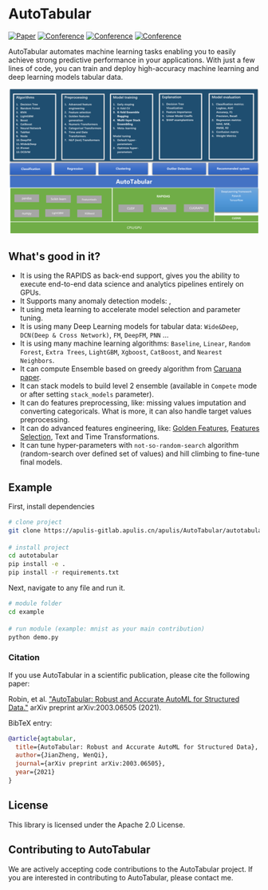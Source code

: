 # AutoTabular   

[![Paper](http://img.shields.io/badge/paper-arxiv.1001.2234-B31B1B.svg)](https://www.nature.com/articles/nature14539)
[![Conference](http://img.shields.io/badge/NeurIPS-2019-4b44ce.svg)](https://papers.nips.cc/book/advances-in-neural-information-processing-systems-31-2018)
[![Conference](http://img.shields.io/badge/ICLR-2019-4b44ce.svg)](https://papers.nips.cc/book/advances-in-neural-information-processing-systems-31-2018)
[![Conference](http://img.shields.io/badge/AnyConference-year-4b44ce.svg)](https://papers.nips.cc/book/advances-in-neural-information-processing-systems-31-2018)  


AutoTabular automates machine learning tasks enabling you to easily achieve strong predictive performance in your applications.  With just a few lines of code, you can train and deploy high-accuracy machine learning and deep learning models tabular data.


![autotabular](./docs/autotabular.png)

## What's good in it? 

- It is using the RAPIDS as back-end support, gives you the ability to execute end-to-end data science and analytics pipelines entirely on GPUs. 
- It Supports many anomaly detection models: , 
- It using meta learning to accelerate  model selection and parameter tuning.
- It is using many Deep Learning models for tabular data: `Wide&Deep`,  `DCN(Deep & Cross Network)`, `FM`, `DeepFM`, `PNN` ...
- It is using many machine learning algorithms: `Baseline`, `Linear`, `Random Forest`, `Extra Trees`, `LightGBM`, `Xgboost`, `CatBoost`, and `Nearest Neighbors`.
- It can compute Ensemble based on greedy algorithm from [Caruana paper](http://www.cs.cornell.edu/~alexn/papers/shotgun.icml04.revised.rev2.pdf).
- It can stack models to build level 2 ensemble (available in `Compete` mode or after setting `stack_models` parameter).
- It can do features preprocessing, like: missing values imputation and converting categoricals. What is more, it can also handle target values preprocessing.
- It can do advanced features engineering, like: [Golden Features](https://supervised.mljar.com/features/golden_features/), [Features Selection](https://supervised.mljar.com/features/features_selection/), Text and Time Transformations.
- It can tune hyper-parameters with `not-so-random-search` algorithm (random-search over defined set of values) and hill climbing to fine-tune final models.


## Example

First, install dependencies   
```bash
# clone project   
git clone https://apulis-gitlab.apulis.cn/apulis/AutoTabular/autotabular.git

# install project   
cd autotabular
pip install -e .   
pip install -r requirements.txt
```
 Next, navigate to any file and run it.   
 ```bash
# module folder
cd example

# run module (example: mnist as your main contribution)   
python demo.py    
 ```

### Citation  
If you use AutoTabular in a scientific publication, please cite the following paper:

Robin, et al. ["AutoTabular: Robust and Accurate AutoML for Structured Data."](https://arxiv.org/abs/2003.06505) arXiv preprint arXiv:2003.06505 (2021).

BibTeX entry:

```bibtex
@article{agtabular,
  title={AutoTabular: Robust and Accurate AutoML for Structured Data},
  author={JianZheng, WenQi},
  journal={arXiv preprint arXiv:2003.06505},
  year={2021}
}
```

## License

This library is licensed under the Apache 2.0 License.

## Contributing to AutoTabular

We are actively accepting code contributions to the AutoTabular project. If you are interested in contributing to AutoTabular, please contact me.